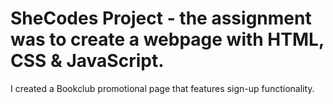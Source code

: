 # SheCodes Project - the assignment was to create a webpage with HTML, CSS & JavaScript.

I created a Bookclub promotional page that features sign-up functionality.
